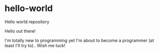 # hello-world
Hello world repository

Hello out there!

I'm totally new to programming yet I'm about to become a programmer (at least I'll try to)..
Wish me luck!

